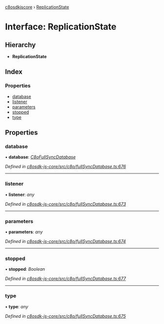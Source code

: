 [c8osdkjscore](../README.md) › [ReplicationState](replicationstate.md)

# Interface: ReplicationState

## Hierarchy

* **ReplicationState**

## Index

### Properties

* [database](replicationstate.md#database)
* [listener](replicationstate.md#listener)
* [parameters](replicationstate.md#parameters)
* [stopped](replicationstate.md#stopped)
* [type](replicationstate.md#type)

## Properties

###  database

• **database**: *[C8oFullSyncDatabase](../classes/c8ofullsyncdatabase.md)*

*Defined in [c8osdk-js-core/src/c8o/fullSyncDatabase.ts:676](https://github.com/convertigo/c8osdk-angular/blob/653fcef/src/c8o/fullSyncDatabase.ts#L676)*

___

###  listener

• **listener**: *any*

*Defined in [c8osdk-js-core/src/c8o/fullSyncDatabase.ts:673](https://github.com/convertigo/c8osdk-angular/blob/653fcef/src/c8o/fullSyncDatabase.ts#L673)*

___

###  parameters

• **parameters**: *any*

*Defined in [c8osdk-js-core/src/c8o/fullSyncDatabase.ts:674](https://github.com/convertigo/c8osdk-angular/blob/653fcef/src/c8o/fullSyncDatabase.ts#L674)*

___

###  stopped

• **stopped**: *Boolean*

*Defined in [c8osdk-js-core/src/c8o/fullSyncDatabase.ts:677](https://github.com/convertigo/c8osdk-angular/blob/653fcef/src/c8o/fullSyncDatabase.ts#L677)*

___

###  type

• **type**: *any*

*Defined in [c8osdk-js-core/src/c8o/fullSyncDatabase.ts:675](https://github.com/convertigo/c8osdk-angular/blob/653fcef/src/c8o/fullSyncDatabase.ts#L675)*
